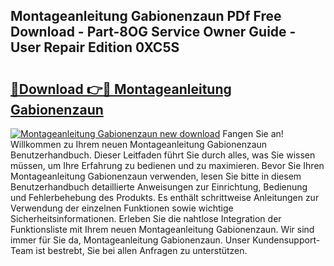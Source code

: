 ## Montageanleitung Gabionenzaun PDf Free Download - Part-8OG Service Owner Guide - User Repair Edition 0XC5S

# <h2><a href="http://df8g4u.blite.top/?on=Montageanleitung+Gabionenzaun">🔗Download 👉🔴 Montageanleitung Gabionenzaun</a></h2>

[![Montageanleitung Gabionenzaun new download](https://i.imgur.com/lujVjoI.png)](http://df8g4u.blite.top/?on=Montageanleitung+Gabionenzaun)
Fangen Sie an! Willkommen zu Ihrem neuen Montageanleitung Gabionenzaun Benutzerhandbuch. Dieser Leitfaden führt Sie durch alles, was Sie wissen müssen, um Ihre Erfahrung zu bedienen und zu maximieren. Bevor Sie Ihren Montageanleitung Gabionenzaun verwenden, lesen Sie bitte in diesem Benutzerhandbuch detaillierte Anweisungen zur Einrichtung, Bedienung und Fehlerbehebung des Produkts. Es enthält schrittweise Anleitungen zur Verwendung der einzelnen Funktionen sowie wichtige Sicherheitsinformationen. Erleben Sie die nahtlose Integration der Funktionsliste mit Ihrem neuen Montageanleitung Gabionenzaun. Wir sind immer für Sie da, Montageanleitung Gabionenzaun. Unser Kundensupport-Team ist bestrebt, Sie bei allen Anfragen zu unterstützen.
